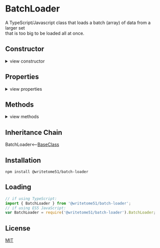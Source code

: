 # BatchLoader

A TypeScript/Javascript class that loads a batch (array) of data from a larger set  
that is too big to be loaded all at once.


## Constructor
<details>
<summary>view constructor</summary>

```ts
constructor(

    dataSource: {

        getData: (batchNumber: number, itemsPerBatch: number, isLastBatch: boolean) => any[];
            // `getData()` is called whenever a new batch is loaded.  The number of items it returns
            // matches `itemsPerBatch`.  If `isLastBatch` is true, it only returns the remaining items
            // in the dataset, and ignores itemsPerBatch.

        dataTotal: number;
            // Number of items in entire dataset, not the batch.
            // This must stay accurate after actions that change the total, such as searches.
    },

    batchCalculator: {
        itemsPerBatch: number;
        currentBatchNumber: number;
        currentBatchNumberIsLast: boolean;
        set_currentBatchNumber_basedOnPage: (pageNumber: number) => void;
    },
        // Tells `dataSource` what batch to fetch.

    batchContainer: { data: any[] }
        // `batchContainer` is injected so it can be manipulated outside of this class.
) 
```
</details>


## Properties
<details>
<summary>view properties</summary>

```ts
itemsPerBatch: number
    // The number of items `dataSource.getData()` will return.
```
</details>


## Methods
<details>
<summary>view methods</summary>

```ts
loadBatchContainingPage(pageNumber): void
    // Gets that batch and stores it in `batchContainer.data`, the parameter 
    // in the constructor.  batchContainer is a private property here, so 
    // you must access its instance outside of this class in order to 
    // manipulate the data in the batch.
```
The methods below are not important to know about in order to use this  
class.  They're inherited from [BaseClass](https://github.com/writetome51/typescript-base-class#baseclass) .
```ts
protected   _createGetterAndOrSetterForEach(
                  propertyNames: string[],
                  configuration: IGetterSetterConfiguration
            ) : void
     /*********************
     Use this method when you have a bunch of properties that need getter and/or 
     setter functions that all do the same thing. You pass in an array of string 
     names of those properties, and the method attaches the same getter and/or 
     setter function to each property.
     IGetterSetterConfiguration is this object:
     {
         get_setterFunction?: (
             propertyName: string, index?: number, propertyNames?: string[]
         ) => Function,
             // get_setterFunction takes the property name as first argument and 
             // returns the setter function.  The setter function must take one 
             // parameter and return void.
     
         get_getterFunction?: (
             propertyName: string, index?: number, propertyNames?: string[]
         ) => Function
             // get_getterFunction takes the property name as first argument and 
             // returns the getter function.  The getter function must return something.
     }
     *********************/ 
   
   
protected   _returnThis_after(voidExpression: any) : this
    // voidExpression is executed, then function returns this.
    // Even if voidExpression returns something, the returned data isn't used.

protected   _runMethod_and_returnThis(
    callingObject, 
    method: Function, 
    methodArgs: any[], 
    additionalAction?: Function // takes the result returned by method as an argument.
) : this
```
</details>


## Inheritance Chain

BatchLoader<--[BaseClass](https://github.com/writetome51/typescript-base-class#baseclass)


## Installation

`npm install @writetome51/batch-loader`

## Loading
```ts
// if using TypeScript:
import { BatchLoader } from '@writetome51/batch-loader';
// if using ES5 JavaScript:
var BatchLoader = require('@writetome51/batch-loader').BatchLoader;
```

## License
[MIT](https://choosealicense.com/licenses/mit/)
